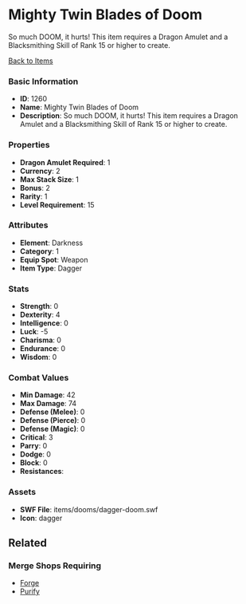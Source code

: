 # Mighty Twin Blades of Doom

So much DOOM, it hurts! This item requires a Dragon Amulet and a Blacksmithing Skill of Rank 15 or higher to create.

[Back to Items](../items.md)

### Basic Information

- **ID**: 1260
- **Name**: Mighty Twin Blades of Doom
- **Description**: So much DOOM, it hurts! This item requires a Dragon Amulet and a Blacksmithing Skill of Rank 15 or higher to create.

### Properties

- **Dragon Amulet Required**: 1
- **Currency**: 2
- **Max Stack Size**: 1
- **Bonus**: 2
- **Rarity**: 1
- **Level Requirement**: 15

### Attributes

- **Element**: Darkness
- **Category**: 1
- **Equip Spot**: Weapon
- **Item Type**: Dagger

### Stats

- **Strength**: 0
- **Dexterity**: 4
- **Intelligence**: 0
- **Luck**: -5
- **Charisma**: 0
- **Endurance**: 0
- **Wisdom**: 0

### Combat Values

- **Min Damage**: 42
- **Max Damage**: 74
- **Defense (Melee)**: 0
- **Defense (Pierce)**: 0
- **Defense (Magic)**: 0
- **Critical**: 3
- **Parry**: 0
- **Dodge**: 0
- **Block**: 0
- **Resistances**: 

### Assets

- **SWF File**: items/dooms/dagger-doom.swf
- **Icon**: dagger

## Related

### Merge Shops Requiring

- [Forge](../merge-shops/32-forge.md)
- [Purify](../merge-shops/39-purify.md)

